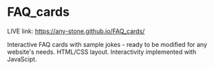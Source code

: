 # FAQ_cards

LIVE link: https://any-stone.github.io/FAQ_cards/

Interactive FAQ cards with sample jokes - ready to be modified for any website's needs. 
HTML/CSS layout. 
Interactivity implemented with JavaScipt.
